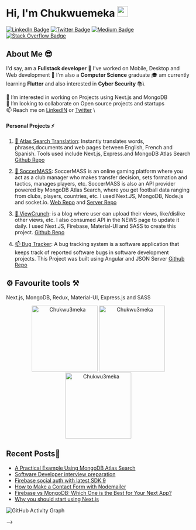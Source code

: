 # Hi, I'm Chukwuemeka <img src="https://github.com/TheDudeThatCode/TheDudeThatCode/blob/master/Assets/Hi.gif" width="29px">

[![LinkedIn Badge](https://img.shields.io/badge/LinkedIn-Profile-informational?style=flat&logo=linkedin&logoColor=white&color=0D76A8)](https://www.linkedin.com/in/Chukwu3meka/)
[![Twitter Badge](https://img.shields.io/badge/Twitter-Profile-informational?style=flat&logo=twitter&logoColor=white&color=1CA2F1)](https://twitter.com/Chukwu3meka)
[![Medium Badge](https://img.shields.io/badge/Medium-Profile-informational?style=flat&logo=medium&logoColor=white&color=0D76A8)](https://Chukwu3meka.medium.com/)
[![Stack Overflow Badge](https://img.shields.io/badge/StackOverflow-Profile-informational?style=flat&logo=stackoverflow&logoColor=white&color=0D76A8)](https://stackoverflow.com/users/12490386)

## About Me 😎

I'd say, am a **Fullstack developer** 👻 I've worked on Mobile, Desktop and Web development 💬 I'm also a **Computer Science** graduate 🎓 am currently learning **Flutter** and also interested in **Cyber Security** 📚\

👀 I’m interested in working on Projects using Next.js and MongoDB\
 💞️ I’m looking to collaborate on Open source projects and startups\
 📫 Reach me on [LinkedIN](https://www.linkedin.com/in/chukwu3meka/) or [Twitter](https://www.twitter.com/chukwu3meka) \

#### Personal Projects ⚡

1. [🎯 Atlas Search Translation](https://atlassearchtranslation.com/): Instantly translates words, phrases,documents and web pages between English, French and Spanish. Tools used include Next.js, Express.and MongoDB Atlas Search [Github Repo](https://github.com/Chukwu3meka/Atlas-Search-Translation)

2. [🌱 SoccerMASS](https://www.soccermass.com/): SoccerMASS is an online gaming platform where you act as a club manager who makes transfer decision, sets formation and tactics, manages players, etc. SoccerMASS is also an API provider powered by MongoDB Atlas Search, where you get football data ranging from clubs, players, countries, etc. I used Next.JS, MongoDB, Node.js and socket.io. [Web Repo](https://github.com/Chukwu3meka/SoccerMASS-Web) and [Server Repo](https://github.com/Chukwu3meka/SoccerMASS-Server)

3. [📅 ViewCrunch](https://www.viewcrunch.com/): is a blog where user can upload their views, like/dislike other views, etc. I also consumed API in the NEWS page to update it daily. I used Next.JS, Firebase, Material-UI and SASS to create this project. [Github Repo](https://github.com/Chukwu3meka/ViewCrunch)

4. [📫 Bug Tracker](https://zb-bug-tracker.vercel.app/): A bug tracking system is a software application that keeps track of reported software bugs in software development projects. This Project was built using Angular and JSON Server [Github Repo](https://github.com/Chukwu3meka/Bug-Tracker)

## ⚙️ Favourite tools ⚒️

Next.js, MongoDB, Redux, Material-UI, Express.js and SASS

<p align="center">
<img height="180px"  src="https://github-readme-stats.vercel.app/api/top-langs?username=Chukwu3meka&show_icons=true&locale=en&layout=compact" alt="Chukwu3meka" />

<img height="180px"  src="https://github-readme-stats.vercel.app/api?username=Chukwu3meka&show_icons=true&locale=en" alt="Chukwu3meka" />

<img  height="180px" src="https://github-readme-streak-stats.herokuapp.com/?user=Chukwu3meka&theme=highcontrast&hide_border=true" alt="Chukwu3meka" />

</p>

## Recent Posts📖

- [A Practical Example Using MongoDB Atlas Search](https://chukwu3meka.medium.com/a-practical-example-using-mongodb-atlas-search-144ab2d4ed78)
- [Software Developer interview preparation](viewcrunch.com/view/software-developer-interview-preparation-pRt9JzBJWGHjwmNuKSfV)
- [Firebase social auth with latest SDK 9](https://chukwu3meka.medium.com/firebase-social-authentication-with-latest-sdk-version-9-75e4eac57563)
- [How to Make a Contact Form with Nodemailer](https://chukwu3meka.medium.com/contact-form-with-nodemailer-3bf217db9df8)
- [Firebase vs MongoDB: Which One is the Best for Your Next App?](https://chukwu3meka.medium.com/firebase-or-mongodb-for-your-next-app-d2d6575b0714)
- [Why you should start using Next.js](https://chukwu3meka.medium.com/why-you-should-start-using-next-js-3241ad08b9f5)

![GitHub Activity Graph](https://activity-graph.herokuapp.com/graph?username=chukwu3meka&theme=dracula&hide_border=true)

<!-- ## 💰 Support Me 👋

<p align="center">
<a href="https://www.buymeacoffee.com/chukwu3meka" rel="noopener noreferrer" target="_blank"><img src="https://cdn.buymeacoffee.com/buttons/v2/default-yellow.png" alt="Buy Me A Coffee" height="70" ></a>
</p> -->

 <!-- 👀 I’m interested in ... -->
 <!-- 💞️ I’m looking to collaborate on ... -->
 <!-- 📫 How to reach me ... --> -->
<!-- 🚀🤖 🎨 -->

<!-- Attention: Next.js now collects completely anonymous telemetry regarding usage.
This information is used to shape Next.js' roadmap and prioritize features.
You can learn more, including how to opt-out if you'd not like to participate in this anonymous program, by visiting the following URL:
https://nextjs.org/telemetry -->
